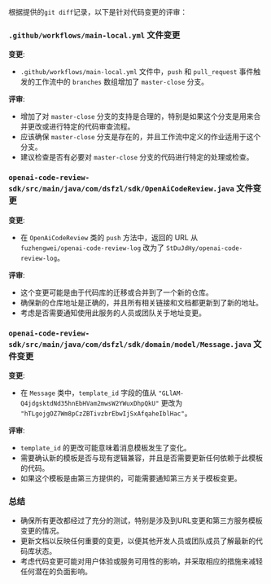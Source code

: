 根据提供的`git diff`记录，以下是针对代码变更的评审：

### `.github/workflows/main-local.yml` 文件变更

**变更**:
- `.github/workflows/main-local.yml` 文件中，`push` 和 `pull_request` 事件触发的工作流中的 `branches` 数组增加了 `master-close` 分支。

**评审**:
- 增加了对 `master-close` 分支的支持是合理的，特别是如果这个分支是用来合并更改或进行特定的代码审查流程。
- 应该确保 `master-close` 分支是存在的，并且工作流中定义的作业适用于这个分支。
- 建议检查是否有必要对 `master-close` 分支的代码进行特定的处理或检查。

### `openai-code-review-sdk/src/main/java/com/dsfzl/sdk/OpenAiCodeReview.java` 文件变更

**变更**:
- 在 `OpenAiCodeReview` 类的 `push` 方法中，返回的 URL 从 `fuzhengwei/openai-code-review-log` 改为了 `StDuJdHy/openai-code-review-log`。

**评审**:
- 这个变更可能是由于代码库的迁移或合并到了一个新的仓库。
- 确保新的仓库地址是正确的，并且所有相关链接和文档都更新到了新的地址。
- 考虑是否需要通知使用此服务的人员或团队关于地址变更。

### `openai-code-review-sdk/src/main/java/com/dsfzl/sdk/domain/model/Message.java` 文件变更

**变更**:
- 在 `Message` 类中，`template_id` 字段的值从 `"GLlAM-Q4jdgsktdNd35hnEbHVam2mwsW2YWuxDhpQkU"` 更改为 `"hTLgojgOZ7Wm8pCzZBTivzbrEbwIjSxAfqaheIblHac"`。

**评审**:
- `template_id` 的更改可能意味着消息模板发生了变化。
- 需要确认新的模板是否与现有逻辑兼容，并且是否需要更新任何依赖于此模板的代码。
- 如果这个模板是由第三方提供的，可能需要通知第三方关于模板变更。

### 总结

- 确保所有更改都经过了充分的测试，特别是涉及到URL变更和第三方服务模板变更的情况。
- 更新文档以反映任何重要的变更，以便其他开发人员或团队成员了解最新的代码库状态。
- 考虑代码变更可能对用户体验或服务可用性的影响，并采取相应的措施来减轻任何潜在的负面影响。
